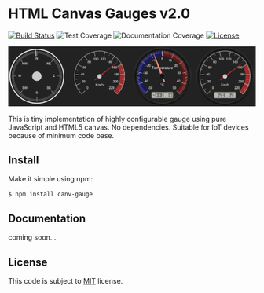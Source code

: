 # HTML Canvas Gauges v2.0

[![Build Status](https://travis-ci.org/Mikhus/canv-gauge.svg?branch=v2.0.0)](https://travis-ci.org/Mikhus/canv-gauge) ![Test Coverage](https://rawgit.com/Mikhus/canv-gauge/v2.0.0/test-coverage.svg) ![Documentation Coverage](https://rawgit.com/Mikhus/canv-gauge/v2.0.0/docs-coverage.svg) [![License](https://img.shields.io/badge/license-MIT-blue.svg)](https://raw.githubusercontent.com/Mikhus/canv-gauge/v2.0.0/LICENSE)

[![Canvas Gauges](https://raw.githubusercontent.com/Mikhus/blob/master/gauges.png)](https://rawgit.com/Mikhus/canv-gauge/v2.0.0/examples/component.html)

This is tiny implementation of highly configurable gauge using pure JavaScript and HTML5 canvas.
No dependencies. Suitable for IoT devices because of minimum code base.

## Install

Make it simple using npm:

    $ npm install canv-gauge

## Documentation

coming soon...

## License

This code is subject to [MIT](https://raw.githubusercontent.com/Mikhus/canv-gauge/v2.0.0/LICENSE) license.

